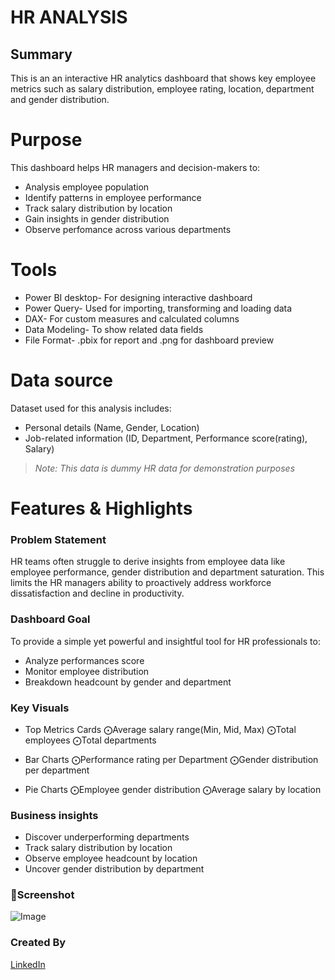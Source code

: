 
# HR ANALYSIS

## Summary
This is an an interactive HR analytics dashboard that shows key employee metrics such as salary distribution, employee rating, location, department and gender distribution.

# Purpose
This dashboard helps HR managers and decision-makers to:

- Analysis employee population
- Identify patterns in employee performance
- Track salary distribution by location
- Gain insights in gender distribution 
- Observe perfomance across various departments

# Tools
- Power BI desktop- For designing interactive dashboard
- Power Query- Used for importing, transforming and loading data
- DAX- For custom measures and calculated columns
- Data Modeling- To show related data fields
- File Format- .pbix for report and .png for dashboard preview

# Data source
Dataset used for this analysis includes:
- Personal details (Name, Gender, Location)
- Job-related information (ID, Department, Performance score(rating), Salary)

> _Note: This data is dummy HR data for demonstration purposes_

# Features & Highlights
 ### Problem Statement
HR teams often struggle to derive insights from employee data like employee performance, gender distribution and department saturation. This limits the HR managers ability to proactively address workforce dissatisfaction and decline in productivity. 

 ### Dashboard Goal
To provide a simple yet powerful and insightful tool for HR professionals to:
 - Analyze performances score
 - Monitor employee distribution 
 - Breakdown headcount by gender and department

###  Key Visuals
- Top Metrics Cards
 ⨀Average salary range(Min, Mid, Max)
 ⨀Total employees
 ⨀Total departments

 - Bar Charts
 ⨀Performance rating per Department
 ⨀Gender distribution per department

 - Pie Charts
 ⨀Employee gender distribution 
 ⨀Average salary by location

 ### Business insights
 - Discover underperforming departments
 - Track salary distribution by location
 - Observe employee headcount by location
 - Uncover gender distribution by department

 ### 📸Screenshot
 
![Image](https://github.com/user-attachments/assets/7da8d9ec-0532-4bd8-a3a8-58741add9d9a)

 ### Created By
 [LinkedIn](https://www.linkedin.com/in/idara-obongiko)











